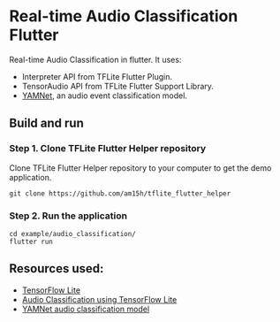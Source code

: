 # Real-time Audio Classification Flutter

Real-time Audio Classification in flutter. It uses:

* Interpreter API from TFLite Flutter Plugin.
* TensorAudio API from TFLite Flutter Support Library.
* [YAMNet](https://tfhub.dev/google/lite-model/yamnet/classification/tflite/1),
  an audio event classification model.

## Build and run

### Step 1. Clone TFLite Flutter Helper repository

Clone TFLite Flutter Helper repository to your computer to get the demo
application.

```
git clone https://github.com/am15h/tflite_flutter_helper
```

### Step 2. Run the application

```
cd example/audio_classification/
flutter run
```

## Resources used:

*   [TensorFlow Lite](https://www.tensorflow.org/lite)
*   [Audio Classification using TensorFlow Lite](https://www.tensorflow.org/lite/examples/audio_classification/overview)
*   [YAMNet audio classification model](https://tfhub.dev/google/lite-model/yamnet/classification/tflite/1)
